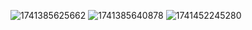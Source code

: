 ![1741385625662](https://github.com/user-attachments/assets/aa1ddfd9-21d5-4bcd-afb7-8523ef96277b)
![1741385640878](https://github.com/user-attachments/assets/0b0c0bd0-15dd-4dd3-9d2a-e8089e73efce)
![1741452245280](https://github.com/user-attachments/assets/f4c1fd71-27dd-4676-a777-447bc6d1ef22)
